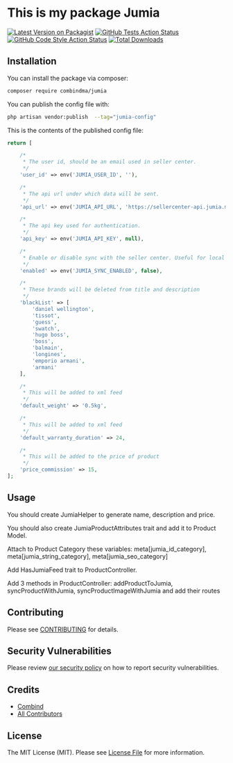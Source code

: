 # This is my package Jumia

[![Latest Version on Packagist](https://img.shields.io/packagist/v/combindma/jumia.svg?style=flat-square)](https://packagist.org/packages/combindma/jumia)
[![GitHub Tests Action Status](https://img.shields.io/github/workflow/status/combindma/jumia/run-tests?label=tests)](https://github.com/combindma/jumia/actions?query=workflow%3Arun-tests+branch%3Amaster)
[![GitHub Code Style Action Status](https://img.shields.io/github/workflow/status/combindma/jumia/Check%20&%20fix%20styling?label=code%20style)](https://github.com/combindma/jumia/actions?query=workflow%3A"Check+%26+fix+styling"+branch%3Amaster)
[![Total Downloads](https://img.shields.io/packagist/dt/combindma/jumia.svg?style=flat-square)](https://packagist.org/packages/combindma/jumia)

## Installation

You can install the package via composer:

```bash
composer require combindma/jumia
```

You can publish the config file with:
```bash
php artisan vendor:publish  --tag="jumia-config"
```

This is the contents of the published config file:

```php
return [

    /*
     * The user id, should be an email used in seller center.
     */
    'user_id' => env('JUMIA_USER_ID', ''),

    /*
     * The api url under which data will be sent.
     */
    'api_url' => env('JUMIA_API_URL', 'https://sellercenter-api.jumia.ma'),

    /*
     * The api key used for authentication.
     */
    'api_key' => env('JUMIA_API_KEY', null),

    /*
     * Enable or disable sync with the seller center. Useful for local development.
     */
    'enabled' => env('JUMIA_SYNC_ENABLED', false),

    /*
     * These brands will be deleted from title and description
     */
    'blackList' => [
        'daniel wellington',
        'tissot',
        'guess',
        'swatch',
        'hugo boss',
        'boss',
        'balmain',
        'longines',
        'emporio armani',
        'armani'
    ],

    /*
     * This will be added to xml feed
     */
    'default_weight' => '0.5kg',

    /*
     * This will be added to xml feed
     */
    'default_warranty_duration' => 24,

    /*
     * This will be added to the price of product
     */
    'price_commission' => 15,
];
```

## Usage

You should create JumiaHelper to generate name, description and price.

You should also create JumiaProductAttributes trait and add it to Product Model.

Attach to Product Category these variables: meta[jumia_id_category], meta[jumia_string_category], meta[jumia_seo_category]

Add HasJumiaFeed trait to ProductController.

Add 3 methods in ProductController: addProductToJumia, syncProductWithJumia, syncProductImageWithJumia and add their routes

## Contributing

Please see [CONTRIBUTING](.github/CONTRIBUTING.md) for details.

## Security Vulnerabilities

Please review [our security policy](../../security/policy) on how to report security vulnerabilities.

## Credits

- [Combind](https://github.com/combindma)
- [All Contributors](../../contributors)

## License

The MIT License (MIT). Please see [License File](LICENSE.md) for more information.
